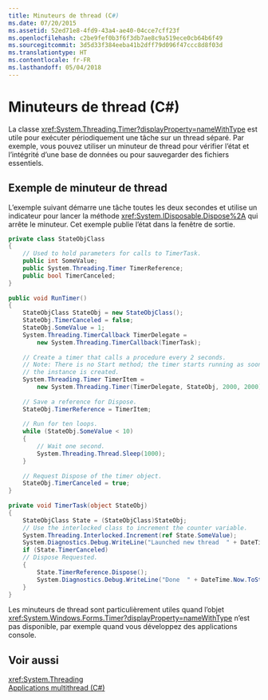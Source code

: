 ```yaml
---
title: Minuteurs de thread (C#)
ms.date: 07/20/2015
ms.assetid: 52ed71e8-4fd9-43a4-ae40-04cce7cff23f
ms.openlocfilehash: c2be9fef0b3f6f3db7ae8c9a519ece0cb64b6f49
ms.sourcegitcommit: 3d5d33f384eeba41b2dff79d096f47ccc8d8f03d
ms.translationtype: HT
ms.contentlocale: fr-FR
ms.lasthandoff: 05/04/2018
---
```

# <a name="thread-timers-c"></a>Minuteurs de thread (C#)
La classe <xref:System.Threading.Timer?displayProperty=nameWithType> est utile pour exécuter périodiquement une tâche sur un thread séparé. Par exemple, vous pouvez utiliser un minuteur de thread pour vérifier l’état et l’intégrité d’une base de données ou pour sauvegarder des fichiers essentiels.  
  
## <a name="thread-timer-example"></a>Exemple de minuteur de thread  
 L’exemple suivant démarre une tâche toutes les deux secondes et utilise un indicateur pour lancer la méthode <xref:System.IDisposable.Dispose%2A> qui arrête le minuteur. Cet exemple publie l’état dans la fenêtre de sortie.  
  
```csharp  
private class StateObjClass  
{  
    // Used to hold parameters for calls to TimerTask.  
    public int SomeValue;  
    public System.Threading.Timer TimerReference;  
    public bool TimerCanceled;  
}  
  
public void RunTimer()  
{  
    StateObjClass StateObj = new StateObjClass();  
    StateObj.TimerCanceled = false;  
    StateObj.SomeValue = 1;  
    System.Threading.TimerCallback TimerDelegate =  
        new System.Threading.TimerCallback(TimerTask);  
  
    // Create a timer that calls a procedure every 2 seconds.  
    // Note: There is no Start method; the timer starts running as soon as   
    // the instance is created.  
    System.Threading.Timer TimerItem =  
        new System.Threading.Timer(TimerDelegate, StateObj, 2000, 2000);  
  
    // Save a reference for Dispose.  
    StateObj.TimerReference = TimerItem;    
  
    // Run for ten loops.  
    while (StateObj.SomeValue < 10)   
    {  
        // Wait one second.  
        System.Threading.Thread.Sleep(1000);    
    }  
  
    // Request Dispose of the timer object.  
    StateObj.TimerCanceled = true;    
}  
  
private void TimerTask(object StateObj)  
{  
    StateObjClass State = (StateObjClass)StateObj;  
    // Use the interlocked class to increment the counter variable.  
    System.Threading.Interlocked.Increment(ref State.SomeValue);  
    System.Diagnostics.Debug.WriteLine("Launched new thread  " + DateTime.Now.ToString());  
    if (State.TimerCanceled)      
    // Dispose Requested.  
    {  
        State.TimerReference.Dispose();  
        System.Diagnostics.Debug.WriteLine("Done  " + DateTime.Now.ToString());  
    }  
}  
```  
  
 Les minuteurs de thread sont particulièrement utiles quand l’objet <xref:System.Windows.Forms.Timer?displayProperty=nameWithType> n’est pas disponible, par exemple quand vous développez des applications console.  
  
## <a name="see-also"></a>Voir aussi  
 <xref:System.Threading>  
 [Applications multithread (C#)](../../../../csharp/programming-guide/concepts/threading/multithreaded-applications.md)
